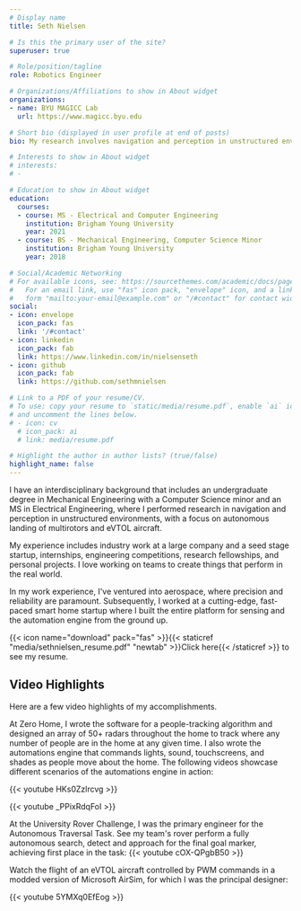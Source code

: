 ```yaml
---
# Display name
title: Seth Nielsen

# Is this the primary user of the site?
superuser: true

# Role/position/tagline
role: Robotics Engineer

# Organizations/Affiliations to show in About widget
organizations:
- name: BYU MAGICC Lab
  url: https://www.magicc.byu.edu

# Short bio (displayed in user profile at end of posts)
bio: My research involves navigation and perception in unstructured environments, with a focus on autonomous landing of multirotors and eVTOL aircraft. I also have experience in building photorealistic software-in-the-loop simulations for UAVs.

# Interests to show in About widget
# interests:
# -

# Education to show in About widget
education:
  courses:
  - course: MS - Electrical and Computer Engineering
    institution: Brigham Young University
    year: 2021
  - course: BS - Mechanical Engineering, Computer Science Minor
    institution: Brigham Young University
    year: 2018

# Social/Academic Networking
# For available icons, see: https://sourcethemes.com/academic/docs/page-builder/#icons
#   For an email link, use "fas" icon pack, "envelope" icon, and a link in the
#   form "mailto:your-email@example.com" or "/#contact" for contact widget.
social:
- icon: envelope
  icon_pack: fas
  link: '/#contact'
- icon: linkedin
  icon_pack: fab
  link: https://www.linkedin.com/in/nielsenseth
- icon: github
  icon_pack: fab
  link: https://github.com/sethmnielsen

# Link to a PDF of your resume/CV.
# To use: copy your resume to `static/media/resume.pdf`, enable `ai` icons in `params.toml`,
# and uncomment the lines below.
# - icon: cv
  # icon_pack: ai
  # link: media/resume.pdf

# Highlight the author in author lists? (true/false)
highlight_name: false
---
```


I have an interdisciplinary background that includes an undergraduate degree in Mechanical Engineering with a Computer Science minor and an MS in Electrical Engineering, where I performed research in navigation and perception in unstructured environments, with a focus on autonomous landing of multirotors and eVTOL aircraft.

My experience includes industry work at a large company and a seed stage startup, internships, engineering competitions, research fellowships, and personal projects. I love working on teams to create things that perform in the real world.

In my work experience, I've ventured into aerospace, where precision and reliability are paramount. Subsequently, I worked at a cutting-edge, fast-paced smart home startup where I built the entire platform for sensing and the automation engine from the ground up.

{{< icon name="download" pack="fas" >}}{{< staticref "media/sethnielsen_resume.pdf" "newtab" >}}Click here{{< /staticref >}} to see my resume.

<h2>Video Highlights</h2>

Here are a few video highlights of my accomplishments.

At Zero Home, I wrote the software for a people-tracking algorithm and designed an array of 50+ radars throughout the home to track where any number of people are in the home at any given time. I also wrote the automations engine that commands lights, sound, touchscreens, and shades as people move about the home. The following videos showcase different scenarios of the automations engine in action:

{{< youtube HKs0Zzlrcvg >}}

{{< youtube _PPixRdqFoI >}}

At the University Rover Challenge, I was the primary engineer for the Autonomous Traversal Task. See my team's rover perform a fully autonomous search, detect and approach for the final goal marker, achieving first place in the task:
{{< youtube cOX-QPgbB50 >}}

Watch the flight of an eVTOL aircraft controlled by PWM commands in a modded version of Microsoft AirSim, for which I was the principal designer:

{{< youtube 5YMXq0EfEog >}}
